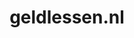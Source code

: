 ---
layout: post
title:  "geldlessen.nl"
internal_url:  "/dutchgov/geldlessen.nl.html"
categories: dutchgov
---